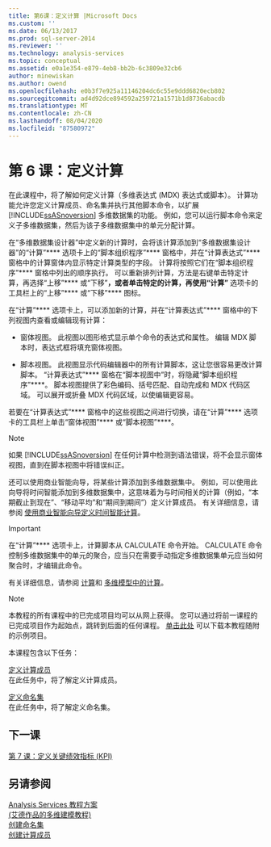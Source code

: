 ```yaml
---
title: 第6课：定义计算 |Microsoft Docs
ms.custom: ''
ms.date: 06/13/2017
ms.prod: sql-server-2014
ms.reviewer: ''
ms.technology: analysis-services
ms.topic: conceptual
ms.assetid: e0a1e354-e879-4eb8-bb2b-6c3809e32cb6
author: minewiskan
ms.author: owend
ms.openlocfilehash: e0b3f7e925a11146204dc6c55e9ddd6820ecb802
ms.sourcegitcommit: ad4d92dce894592a259721a1571b1d8736abacdb
ms.translationtype: MT
ms.contentlocale: zh-CN
ms.lasthandoff: 08/04/2020
ms.locfileid: "87580972"
---
```

# <a name="lesson-6-defining-calculations"></a>第 6 课：定义计算
  在此课程中，将了解如何定义计算（多维表达式 (MDX) 表达式或脚本）。 计算功能允许您定义计算成员、命名集并执行其他脚本命令，以扩展 [!INCLUDE[ssASnoversion](../includes/ssasnoversion-md.md)] 多维数据集的功能。 例如，您可以运行脚本命令来定义子多维数据集，然后为该子多维数据集中的单元分配计算。  
  
 在“多维数据集设计器”中定义新的计算时，会将该计算添加到“多维数据集设计器”的“计算”**** 选项卡上的“脚本组织程序”**** 窗格中，并在“计算表达式”**** 窗格中的计算窗体内显示特定计算类型的字段。 计算将按照它们在“脚本组织程序”**** 窗格中列出的顺序执行。 可以重新排列计算，方法是右键单击特定计算，再选择“上移”**** 或“下移”****，或者单击特定的计算，再使用“计算”**** 选项卡的工具栏上的“上移”**** 或“下移”**** 图标。  
  
 在“计算”**** 选项卡上，可以添加新的计算，并在“计算表达式”**** 窗格中的下列视图内查看或编辑现有计算：  
  
-   窗体视图。 此视图以图形格式显示单个命令的表达式和属性。 编辑 MDX 脚本时，表达式框将填充窗体视图。  
  
-   脚本视图。 此视图显示代码编辑器中的所有计算脚本，这让您很容易更改计算脚本。 “计算表达式”**** 窗格在“脚本视图中”时，将隐藏“脚本组织程序”****。 脚本视图提供了彩色编码、括号匹配、自动完成和 MDX 代码区域。 可以展开或折叠 MDX 代码区域，以使编辑更容易。  
  
 若要在“计算表达式”**** 窗格中的这些视图之间进行切换，请在“计算”**** 选项卡的工具栏上单击“窗体视图”**** 或“脚本视图”****。  
  
> [!NOTE]  
>  如果 [!INCLUDE[ssASnoversion](../includes/ssasnoversion-md.md)] 在任何计算中检测到语法错误，将不会显示窗体视图，直到在脚本视图中将错误纠正。  
  
 还可以使用商业智能向导，将某些计算添加到多维数据集中。 例如，可以使用此向导将时间智能添加到多维数据集中，这意味着为与时间相关的计算（例如，“本期截止到现在”、“移动平均”和“期间到期间”）定义计算成员。 有关详细信息，请参阅 [使用商业智能向导定义时间智能计算](multidimensional-models/define-time-intelligence-calculations-using-the-business-intelligence-wizard.md)。  
  
> [!IMPORTANT]  
>  在“计算”**** 选项卡上，计算脚本从 CALCULATE 命令开始。 CALCULATE 命令控制多维数据集中的单元的聚合，应当只在需要手动指定多维数据集单元应当如何聚合时，才编辑此命令。  
  
 有关详细信息，请参阅 [计算](multidimensional-models-olap-logical-cube-objects/calculations.md)和 [多维模型中的计算](multidimensional-models/calculations-in-multidimensional-models.md)。  
  
> [!NOTE]  
>  本教程的所有课程中的已完成项目均可以从网上获得。 您可以通过将前一课程的已完成项目作为起始点，跳转到后面的任何课程。 [单击此处](https://go.microsoft.com/fwlink/?LinkID=221866) 可以下载本教程随附的示例项目。  
  
 本课程包含以下任务：  
  
 [定义计算成员](lesson-6-1-defining-calculated-members.md)  
 在此任务中，将了解定义计算成员。  
  
 [定义命名集](lesson-6-2-defining-named-sets.md)  
 在此任务中，将了解定义命名集。  
  
## <a name="next-lesson"></a>下一课  
 [第 7 课：定义关键绩效指标 (KPI)](lesson-7-defining-key-performance-indicators-kpis.md)  
  
## <a name="see-also"></a>另请参阅  
 [Analysis Services 教程方案](analysis-services-tutorial-scenario.md)   
 [&#40;艾德作品的多维建模教程&#41;](multidimensional-modeling-adventure-works-tutorial.md)   
 [创建命名集](multidimensional-models/create-named-sets.md)   
 [创建计算成员](multidimensional-models/create-calculated-members.md)  
  
  
